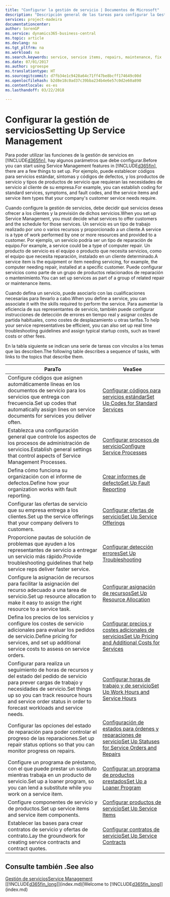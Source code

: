```yaml
---
title: "Configurar la gestión de servicio | Documentos de Microsoft"
description: "Descripción general de las tareas para configurar la Gestión de servicios para adaptarla a la forma en que sus organizaciones gestionan sus servicios."
services: project-madeira
documentationcenter: 
author: SorenGP
ms.service: dynamics365-business-central
ms.topic: article
ms.devlang: na
ms.tgt_pltfrm: na
ms.workload: na
ms.search.keywords: service, service items, repairs, maintenance, fix
ms.date: 07/01/2017
ms.author: sgroespe
ms.translationtype: HT
ms.sourcegitcommit: d7fb34e1c9428a64c71ff47be8bcff174649c00d
ms.openlocfilehash: b2d8e18c0ad37c39bba234b4e6e57c0d2e60a890
ms.contentlocale: es-es
ms.lasthandoff: 03/22/2018

---
```


# <a name="setting-up-service-management"></a><span data-ttu-id="bc149-103">Configurar la gestión de servicios</span><span class="sxs-lookup"><span data-stu-id="bc149-103">Setting Up Service Management</span></span>
<span data-ttu-id="bc149-104">Para poder utilizar las funciones de la gestión de servicios en [!INCLUDE[d365fin](includes/d365fin_md.md)], hay algunos parámetros que debe configurar.</span><span class="sxs-lookup"><span data-stu-id="bc149-104">Before you can start using Service Management features in [!INCLUDE[d365fin](includes/d365fin_md.md)], there are a few things to set up.</span></span> <span data-ttu-id="bc149-105">Por ejemplo, puede establecer códigos para servicios estándar, síntomas y códigos de defectos, y los productos de servicio y tipos de productos de servicio que requieran las necesidades de servicio al cliente de su empresa.</span><span class="sxs-lookup"><span data-stu-id="bc149-105">For example, you can establish coding for standard services, symptoms, and fault codes, and the service items and service item types that your company's customer service needs require.</span></span>  

<span data-ttu-id="bc149-106">Cuando configure la gestión de servicios, debe decidir qué servicios desea ofrecer a los clientes y la previsión de dichos servicios.</span><span class="sxs-lookup"><span data-stu-id="bc149-106">When you set up Service Management, you must decide what services to offer customers and the schedule for those services.</span></span> <span data-ttu-id="bc149-107">Un servicio es un tipo de trabajo realizado por uno o varios recursos y proporcionado a un cliente.</span><span class="sxs-lookup"><span data-stu-id="bc149-107">A service is a type of work performed by one or more resources and provided to a customer.</span></span> <span data-ttu-id="bc149-108">Por ejemplo, un servicio podría ser un tipo de reparación de equipo.</span><span class="sxs-lookup"><span data-stu-id="bc149-108">For example, a service could be a type of computer repair.</span></span> <span data-ttu-id="bc149-109">Un producto de servicio es el equipo o producto que necesita servicios, como el equipo que necesita reparación, instalado en un cliente determinado.</span><span class="sxs-lookup"><span data-stu-id="bc149-109">A service item is the equipment or item needing servicing, for example, the computer needing repair, installed at a specific customer.</span></span> <span data-ttu-id="bc149-110">Puede configurar servicios como parte de un grupo de productos relacionados de reparación o mantenimiento.</span><span class="sxs-lookup"><span data-stu-id="bc149-110">You can set up services as part of a group of related repair or maintenance items.</span></span>  
  
<span data-ttu-id="bc149-111">Cuando defina un servicio, puede asociarlo con las cualificaciones necesarias para llevarlo a cabo.</span><span class="sxs-lookup"><span data-stu-id="bc149-111">When you define a service, you can associate it with the skills required to perform the service.</span></span> <span data-ttu-id="bc149-112">Para aumentar la eficiencia de sus representantes de servicio, también puede configurar instrucciones de detección de errores en tiempo real y asignar costes de partida habituales, como costes de desplazamiento u otras tarifas.</span><span class="sxs-lookup"><span data-stu-id="bc149-112">To help your service representatives be efficient, you can also set up real time troubleshooting guidelines and assign typical startup costs, such as travel costs or other fees.</span></span>  

<span data-ttu-id="bc149-113">En la tabla siguiente se indican una serie de tareas con vínculos a los temas que las describen.</span><span class="sxs-lookup"><span data-stu-id="bc149-113">The following table describes a sequence of tasks, with links to the topics that describe them.</span></span>  
  
| <span data-ttu-id="bc149-114">Para</span><span class="sxs-lookup"><span data-stu-id="bc149-114">To</span></span> | <span data-ttu-id="bc149-115">Vea</span><span class="sxs-lookup"><span data-stu-id="bc149-115">See</span></span> |
| --- | --- |
| <span data-ttu-id="bc149-116">Configure códigos que asignen automáticamente líneas en los documentos de servicio para los servicios que entrega con frecuencia.</span><span class="sxs-lookup"><span data-stu-id="bc149-116">Set up codes that automatically assign lines on service documents for services you deliver often.</span></span> |[<span data-ttu-id="bc149-117">Configurar códigos para servicios estándar</span><span class="sxs-lookup"><span data-stu-id="bc149-117">Set Up Codes for Standard Services</span></span>](service-how-setup-service-coding.md)|
| <span data-ttu-id="bc149-118">Establezca una configuración general que controle los aspectos de los procesos de administración de servicios.</span><span class="sxs-lookup"><span data-stu-id="bc149-118">Establish general settings that control aspects of Service Management Processes.</span></span>|[<span data-ttu-id="bc149-119">Configurar procesos de servicio</span><span class="sxs-lookup"><span data-stu-id="bc149-119">Configure Service Processes</span></span>](service-setup-service-processes.md)|
| <span data-ttu-id="bc149-120">Defina cómo funciona su organización con el informe de defectos.</span><span class="sxs-lookup"><span data-stu-id="bc149-120">Define how your organization works with fault reporting.</span></span> |[<span data-ttu-id="bc149-121">Crear informes de defecto</span><span class="sxs-lookup"><span data-stu-id="bc149-121">Set Up Fault Reporting</span></span>](service-how-setup-fault-reporting.md) |
| <span data-ttu-id="bc149-122">Configurar las ofertas de servicio que su empresa entrega a los clientes.</span><span class="sxs-lookup"><span data-stu-id="bc149-122">Set up the service offerings that your company delivers to customers.</span></span>|[<span data-ttu-id="bc149-123">Configurar ofertas de servicio</span><span class="sxs-lookup"><span data-stu-id="bc149-123">Set Up Service Offerings</span></span>](service-how-setup-service-offerings.md)|
| <span data-ttu-id="bc149-124">Proporcione pautas de solución de problemas que ayuden a los representantes de servicio a entregar un servicio más rápido.</span><span class="sxs-lookup"><span data-stu-id="bc149-124">Provide troubleshooting guidelines that help service reps deliver faster service.</span></span> |[<span data-ttu-id="bc149-125">Configurar detección errores</span><span class="sxs-lookup"><span data-stu-id="bc149-125">Set Up Troubleshooting</span></span>](service-how-setup-troubleshooting.md) |
| <span data-ttu-id="bc149-126">Configure la asignación de recursos para facilitar la asignación del recurso adecuado a una tarea de servicio.</span><span class="sxs-lookup"><span data-stu-id="bc149-126">Set up resource allocation to make it easy to assign the right resource to a service task.</span></span> |[<span data-ttu-id="bc149-127">Configurar asignación de recursos</span><span class="sxs-lookup"><span data-stu-id="bc149-127">Set Up Resource Allocation</span></span>](service-how-setup-resource-allocation.md) |
| <span data-ttu-id="bc149-128">Defina los precios de los servicios y configure los costes de servicio adicionales para evaluar los pedidos de servicio.</span><span class="sxs-lookup"><span data-stu-id="bc149-128">Define pricing for services, and set up additional service costs to assess on service orders.</span></span> |[<span data-ttu-id="bc149-129">Configurar precios y costes adicionales de servicios</span><span class="sxs-lookup"><span data-stu-id="bc149-129">Set Up Pricing and Additional Costs for Services</span></span>](service-how-setup-service-costs-pricing.md)|
| <span data-ttu-id="bc149-130">Configurar para realiza un seguimiento de horas de recursos y del estado del pedido de servicio para prever cargas de trabajo y necesidades de servicio.</span><span class="sxs-lookup"><span data-stu-id="bc149-130">Set things up so you can track resource hours and service order status in order to forecast workloads and service needs.</span></span>|[<span data-ttu-id="bc149-131">Configurar horas de trabajo y de servicio</span><span class="sxs-lookup"><span data-stu-id="bc149-131">Set Up Work Hours and Service Hours</span></span>](service-how-setup-work-service-hours.md)|
| <span data-ttu-id="bc149-132">Configurar las opciones del estado de reparación para poder controlar el progreso de las reparaciones.</span><span class="sxs-lookup"><span data-stu-id="bc149-132">Set up repair status options so that you can monitor progress on repairs.</span></span> | [<span data-ttu-id="bc149-133">Configuración de estados para órdenes y reparaciones de servicio</span><span class="sxs-lookup"><span data-stu-id="bc149-133">Set Up Statuses for Service Orders and Repairs</span></span>](service-order-repair-status.md)|
| <span data-ttu-id="bc149-134">Configure un programa de préstamo, con el que puede prestar un sustituto mientras trabaja en un producto de servicio.</span><span class="sxs-lookup"><span data-stu-id="bc149-134">Set up a loaner program, so you can lend a substitute while you work on a service item.</span></span> |[<span data-ttu-id="bc149-135">Configurar un programa de productos prestados</span><span class="sxs-lookup"><span data-stu-id="bc149-135">Set Up a Loaner Program</span></span>](service-how-setup-loaner-program.md) |
| <span data-ttu-id="bc149-136">Configure componentes de servicio y de productos.</span><span class="sxs-lookup"><span data-stu-id="bc149-136">Set up service items and service item components.</span></span> |[<span data-ttu-id="bc149-137">Configurar productos de servicio</span><span class="sxs-lookup"><span data-stu-id="bc149-137">Set Up Service Items</span></span>](service-how-setup-service-items.md) |
| <span data-ttu-id="bc149-138">Establecer las bases para crear contratos de servicio y ofertas de contrato.</span><span class="sxs-lookup"><span data-stu-id="bc149-138">Lay the groundwork for creating service contracts and contract quotes.</span></span> |[<span data-ttu-id="bc149-139">Configurar contratos de servicio</span><span class="sxs-lookup"><span data-stu-id="bc149-139">Set Up Service Contracts</span></span>](service-how-setup-service-contracts.md) |

## <a name="see-also"></a><span data-ttu-id="bc149-140">Consulte también .</span><span class="sxs-lookup"><span data-stu-id="bc149-140">See also</span></span>
[<span data-ttu-id="bc149-141">Gestión de servicios</span><span class="sxs-lookup"><span data-stu-id="bc149-141">Service Management</span></span>](service-service.md)  
<span data-ttu-id="bc149-142">[[!INCLUDE[d365fin_long](includes/d365fin_long_md.md)]](index.md)</span><span class="sxs-lookup"><span data-stu-id="bc149-142">[Welcome to [!INCLUDE[d365fin_long](includes/d365fin_long_md.md)]](index.md)</span></span>  

